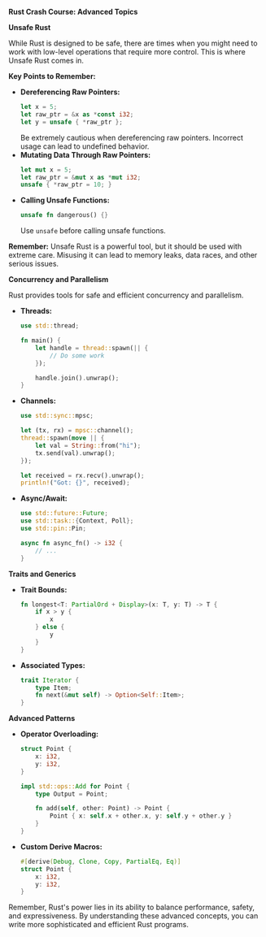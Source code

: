 **Rust Crash Course: Advanced Topics**

**Unsafe Rust**

While Rust is designed to be safe, there are times when you might need to work with low-level operations that require more control. This is where Unsafe Rust comes in. 

**Key Points to Remember:**

* **Dereferencing Raw Pointers:**
  ```rust
  let x = 5;
  let raw_ptr = &x as *const i32;
  let y = unsafe { *raw_ptr };
  ```
  Be extremely cautious when dereferencing raw pointers. Incorrect usage can lead to undefined behavior.
* **Mutating Data Through Raw Pointers:**
  ```rust
  let mut x = 5;
  let raw_ptr = &mut x as *mut i32;
  unsafe { *raw_ptr = 10; }
  ```
* **Calling Unsafe Functions:**
  ```rust
  unsafe fn dangerous() {}
  ```
  Use `unsafe` before calling unsafe functions.

**Remember:** Unsafe Rust is a powerful tool, but it should be used with extreme care. Misusing it can lead to memory leaks, data races, and other serious issues.

**Concurrency and Parallelism**

Rust provides tools for safe and efficient concurrency and parallelism.

* **Threads:**
  ```rust
  use std::thread;

  fn main() {
      let handle = thread::spawn(|| {
          // Do some work
      });

      handle.join().unwrap();
  }
  ```
* **Channels:**
  ```rust
  use std::sync::mpsc;

  let (tx, rx) = mpsc::channel();
  thread::spawn(move || {
      let val = String::from("hi");
      tx.send(val).unwrap();
  });

  let received = rx.recv().unwrap();
  println!("Got: {}", received);
  ```
* **Async/Await:**
  ```rust
  use std::future::Future;
  use std::task::{Context, Poll};
  use std::pin::Pin;

  async fn async_fn() -> i32 {
      // ...
  }
  ```

**Traits and Generics**

* **Trait Bounds:**
  ```rust
  fn longest<T: PartialOrd + Display>(x: T, y: T) -> T {
      if x > y {
          x
      } else {
          y
      }
  }
  ```
* **Associated Types:**
  ```rust
  trait Iterator {
      type Item;
      fn next(&mut self) -> Option<Self::Item>;
  }
  ```

**Advanced Patterns**

* **Operator Overloading:**
  ```rust
  struct Point {
      x: i32,
      y: i32,
  }

  impl std::ops::Add for Point {
      type Output = Point;

      fn add(self, other: Point) -> Point {
          Point { x: self.x + other.x, y: self.y + other.y }
      }
  }
  ```
* **Custom Derive Macros:**
  ```rust
  #[derive(Debug, Clone, Copy, PartialEq, Eq)]
  struct Point {
      x: i32,
      y: i32,
  }
  ```

Remember, Rust's power lies in its ability to balance performance, safety, and expressiveness. By understanding these advanced concepts, you can write more sophisticated and efficient Rust programs.
